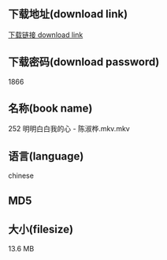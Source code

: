 ## 下载地址(download link)
[下载链接 download link](https://voluble-croquembouche-d321dc.netlify.app/?s=252+%E6%98%8E%E6%98%8E%E7%99%BD%E7%99%BD%E6%88%91%E7%9A%84%E5%BF%83+-+%E9%99%88%E6%B7%91%E6%A1%A6.mkv)

## 下载密码(download password)
1866

## 名称(book name)
252 明明白白我的心 - 陈淑桦.mkv.mkv

## 语言(language)
chinese

## MD5


## 大小(filesize)
13.6 MB

